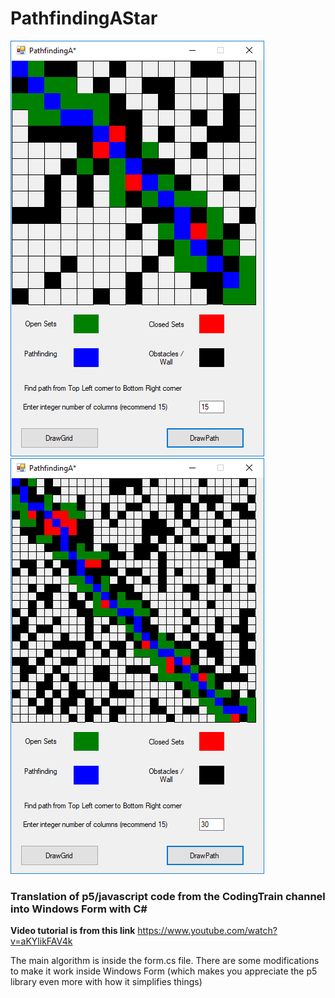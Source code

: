 # PathfindingAStar

![Pathfinding15](https://github.com/TrongHieu90/PathfindingAStar/blob/master/ImgDocs/Pathfind_grid_15.jpg)
![Pathfinding30](https://github.com/TrongHieu90/PathfindingAStar/blob/master/ImgDocs/Pathfind_grid_30.jpg)

### Translation of p5/javascript code from the CodingTrain channel into Windows Form with C#

**Video tutorial is from this link**
https://www.youtube.com/watch?v=aKYlikFAV4k

The main algorithm is inside the form.cs file. There are some modifications to make it work inside Windows Form (which makes you appreciate the p5 library even more with how it simplifies things)
